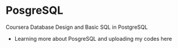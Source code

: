 # PosgreSQL
Coursera Database Design and Basic SQL in PostgreSQL
- Learning more about PosgreSQL and uploading my codes here
